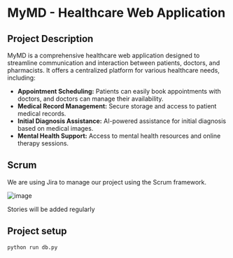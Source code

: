 # MyMD - Healthcare Web Application

## Project Description   

MyMD is a comprehensive healthcare web application designed to streamline communication and interaction between patients, doctors, and pharmacists. It offers a centralized platform for various healthcare needs, including:

* **Appointment Scheduling:** Patients can easily book appointments with doctors, and doctors can manage their availability.
* **Medical Record Management:** Secure storage and access to patient medical records.
* **Initial Diagnosis Assistance:** AI-powered assistance for initial diagnosis based on medical images.
* **Mental Health Support:** Access to mental health resources and online therapy sessions.

## Scrum

We are using Jira to manage our project using the Scrum framework.

![image](https://github.com/user-attachments/assets/795e82ae-4fc3-4ccc-96ee-6f8fe399c649)

Stories will be added regularly

## Project setup
```
python run db.py
```

